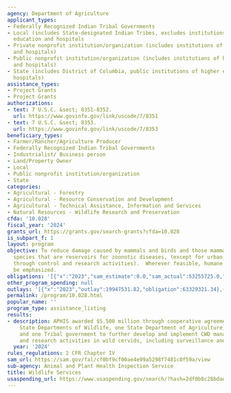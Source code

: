 ```yaml
---
agency: Department of Agriculture
applicant_types:
- Federally Recognized Indian Tribal Governments
- Local (includes State-designated Indian Tribes, excludes institutions of higher
  education and hospitals
- Private nonprofit institution/organization (includes institutions of higher education
  and hospitals)
- Public nonprofit institution/organization (includes institutions of higher education
  and hospitals)
- State (includes District of Columbia, public institutions of higher education and
  hospitals)
assistance_types:
- Project Grants
- Project Grants
authorizations:
- text: 7 U.S.C. &sect; 8351-8352.
  url: https://www.govinfo.gov/link/uscode/7/8351
- text: 7 U.S.C. &sect; 8353.
  url: https://www.govinfo.gov/link/uscode/7/8353
beneficiary_types:
- Farmer/Rancher/Agriculture Producer
- Federally Recognized Indian Tribal Governments
- Industrialist/ Business person
- Land/Property Owner
- Local
- Public nonprofit institution/organization
- State
categories:
- Agricultural - Forestry
- Agricultural - Resource Conservation and Development
- Agricultural - Technical Assistance, Information and Services
- Natural Resources - Wildlife Research and Preservation
cfda: '10.028'
fiscal_year: '2024'
grants_url: https://grants.gov/search-grants?cfda=10.028
is_subpart_f: 1
layout: program
objective: To reduce damage caused by mammals and birds and those mammal and bird
  species that are reservoirs for zoonotic diseases, (except for urban rodent control
  through control and research activities).  Wherever feasible, humane methods will
  be emphasized.
obligations: '[{"x":"2023","sam_estimate":0.0,"sam_actual":53255725.0,"usa_spending_actual":63477734.15},{"x":"2024","sam_estimate":0.0,"sam_actual":19726814.0,"usa_spending_actual":18128926.84},{"x":"2025","sam_estimate":0.0,"sam_actual":17754132.0,"usa_spending_actual":0.0}]'
other_program_spending: null
outlays: '[{"x":"2023","outlay":19947531.82,"obligation":63329321.34},{"x":"2024","outlay":3140838.93,"obligation":18393197.73},{"x":"2025","outlay":0.0,"obligation":0.0}]'
permalink: /program/10.028.html
popular_name: ''
program_type: assistance_listing
results:
- description: APHIS awarded $5.500 million through cooperative agreements to seventeen
    State Departments of Wildlife, one State Department of Agriculture, ten universities
    and one Tribal government to further develop and implement CWD management, response,
    and research activities in wild cervids, including surveillance and testing.
  year: '2024'
rules_regulations: 2 CFR Chapter IV
sam_url: https://sam.gov/fal/cf0bf9cf00ae4e99a5298f7481c0f59a/view
sub-agency: Animal and Plant Health Inspection Service
title: Wildlife Services
usaspending_url: https://www.usaspending.gov/search/?hash=2df0b8c28bdad7188ee1e05b231f8ae8
---
```

